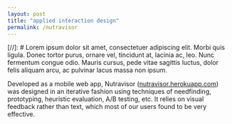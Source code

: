 ```yaml
---
layout: post
title: "applied interaction design"
permalink: /nutravisor
---
```


<!-- <div align="justify" style="margin-bottom:15px;"> -->

[//]: # Lorem ipsum dolor sit amet, consectetuer adipiscing elit. Morbi quis ligula. Donec tortor purus, ornare vel, tincidunt at, lacinia ac, leo. Nunc fermentum congue odio. Mauris cursus, pede vitae sagittis luctus, dolor felis aliquam arcu, ac pulvinar lacus massa non ipsum.

Developed as a mobile web app, Nutravisor (<a href="https://nutravisor.herokuapp.com/?username=test&hash=5baa61e4c9b93f3f0682250b6cf8331b7ee68fd8">nutravisor.herokuapp.com</a>) was designed in an iterative fashion using techniques of needfinding, prototyping, heuristic evaluation, A/B testing, etc. It relies on visual feedback rather than text, which most of our users found to be very effective.
<!-- <br/> <br/> -->
<!-- <img src="files/log-a-meal.png" width="33%" style="border:1px solid lightgray;"> -->
<!-- <img src="files/suggested-foods.png" width="33%" style="border:1px solid lightgray; margin-left:5px;"> -->
<!-- </div> -->
